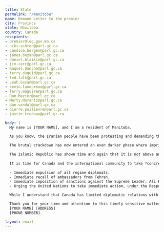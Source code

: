 ```yaml
---
title: State
permalink: "/manitoba"
name: Demand Letter to the premier
city: Province
state: Manitoba
country: Canada
recipients:
- premier@leg.gov.mb.ca
- niki.ashton@parl.gc.ca
- candice.bergen@parl.gc.ca
- james.bezan@parl.gc.ca
- daniel.blaikie@parl.gc.ca
- jim.carr@parl.gc.ca
- Raquel.Dancho@parl.gc.ca
- terry.duguid@parl.gc.ca
- ted.falk@parl.gc.ca
- Leah.Gazan@parl.gc.ca
- kevin.lamoureux@parl.gc.ca
- larry.maguire@parl.gc.ca
- Dan.Mazier@parl.gc.ca
- Marty.Morantz@parl.gc.ca
- dan.vandal@parl.gc.ca
- pierre.poilievre@parl.gc.ca
- justin.trudeau@parl.gc.ca

body: |
  My name is [YOUR NAME], and I am a resident of Manitoba.

  As you know, the Iranian people have been protesting and demanding the most rudimentary human rights (and consequently for an end to the Islamic Republic regime) since September 16th. The Islamic Republic has responded with a deadly crackdown, using military-grade weapons to kill hundreds of their citizens across Iran. Hundreds have been murdered and thousands arrested, tortured, or raped. This includes at least 60 children under the age of 17 who were killed in the last three months.
  
  The brutal crackdown has now entered an even darker phase where imprisoned protestors are expeditiously executed without due process, access to an independent lawyer, or the chance to request an appeal. Huundreds are at risk of execution by the regime. (More information about protestors who are sentenced to death is available [here](https://docs.google.com/spreadsheets/d/1YhwOE8R0Xb_-ZCJQdhiHCyJeNB5QlLwehZkA-9w2Vig/edit?usp=sharing)).
  
  The Islamic Republic has shown time and again that it is not above any [depravity](https://www.cnn.com/interactive/2022/11/middleeast/iran-protests-sexual-assault/index.html) in order to stay in power and spread its demented ideology worldwide. And the Iranian people have made clear that they are not going to tolerate this regime any longer.
  
  It is time for Canada and the international community to take *concrete action* against the regime. This includes:
  
  - Immediate expulsion of all regime diplomats.
  - Immediate recall of ambassadors from Tehran.
  - Immediate imposition of sanctions against the Supreme Leader, Ali Khamenei, and all entities associated with him, and designation thereof as a terrorist entity.
  - Urging the United Nations to take immediate action, under the Responsibility to Protect, to respond to human rights violations against the innocent prisoners in Iran.

  While I understand that Canada has limited diplomatic relations with Iran, given its large population of Iranian-Canadians and longstanding commitment to human rights, I expect Canada to be a leading voice on the international scene on this matter.

  Thank you for your time and attention to this timely sensitive matter,
  [YOUR NAME] [ADDRESS]
  [PHONE NUMBER]

layout: email
---
```


